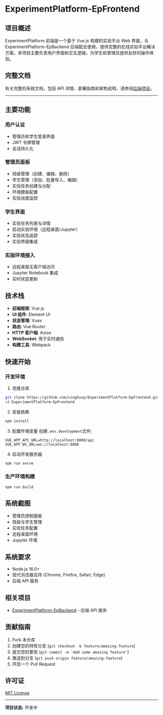 # ExperimentPlatform-EpFrontend

## 项目概述

ExperimentPlatform 前端是一个基于 Vue.js 构建的实验平台 Web 界面，与 ExperimentPlatform-EpBackend 后端配合使用，提供完整的在线实验平台解决方案。本项目主要负责用户界面和交互逻辑，为学生和管理员提供友好的操作体验。

## 完整文档

有关完整的系统文档，包括 API 详情、部署指南和架构说明，请参阅[后端项目](https://github.com/xinghusp/ExperimentPlatform-EpBackend)。

---

## 主要功能

### 用户认证

- 管理员和学生登录界面
- JWT 令牌管理
- 会话持久化

### 管理员面板

- 班级管理（创建、编辑、删除）
- 学生管理（添加、批量导入、编辑）
- 实验任务创建与分配
- 环境模板配置
- 实验进度监控

### 学生界面

- 实验任务列表与详情
- 启动实验环境（远程桌面/Jupyter）
- 实验状态追踪
- 实验界面集成

### 实验环境接入

- 远程桌面无客户端访问
- Jupyter Notebook 集成
- 实时状态更新

## 技术栈

- **前端框架**: Vue.js
- **UI 组件**: Element UI
- **状态管理**: Vuex
- **路由**: Vue Router
- **HTTP 客户端**: Axios
- **WebSocket**: 用于实时通信
- **构建工具**: Webpack

## 快速开始

### 开发环境

1. 克隆仓库

```bash
git clone https://github.com/xinghusp/ExperimentPlatform-EpFrontend.git
cd ExperimentPlatform-EpFrontend
```

2. 安装依赖

```bash
npm install
```

3. 配置环境变量
   创建`.env.development`文件:

```
VUE_APP_API_URL=http://localhost:8000/api
VUE_APP_WS_URL=ws://localhost:8000
```

4. 启动开发服务器

```bash
npm run serve
```

### 生产环境构建

```bash
npm run build
```

## 系统截图

- 管理员控制面板
- 班级与学生管理
- 实验任务配置
- 远程桌面环境
- Jupyter 环境

## 系统要求

- Node.js 16.0+
- 现代浏览器支持 (Chrome, Firefox, Safari, Edge)
- 后端 API 服务

## 相关项目

- [ExperimentPlatform-EpBackend](https://github.com/xinghusp/ExperimentPlatform-EpBackend) - 后端 API 服务

## 贡献指南

1. Fork 本仓库
2. 创建您的特性分支 (`git checkout -b feature/amazing-feature`)
3. 提交您的更改 (`git commit -m 'Add some amazing feature'`)
4. 推送到分支 (`git push origin feature/amazing-feature`)
5. 开启一个 Pull Request

## 许可证

[MIT License](LICENSE)

---

**项目状态:** 开发中
